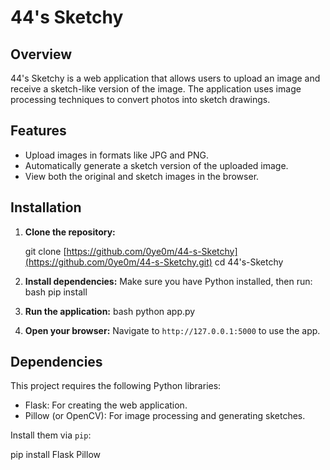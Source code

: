 # 44's Sketchy

## Overview
44's Sketchy is a web application that allows users to upload an image and receive a sketch-like version of the image. The application uses image processing techniques to convert photos into sketch drawings.

## Features
- Upload images in formats like JPG and PNG.
- Automatically generate a sketch version of the uploaded image.
- View both the original and sketch images in the browser.

## Installation

1. **Clone the repository:**
    
    git clone [https://github.com/0ye0m/44-s-Sketchy](https://github.com/0ye0m/44-s-Sketchy.git)
    cd 44's-Sketchy
    

2. **Install dependencies:**
    Make sure you have Python installed, then run:
    bash
    pip install <The libraries which has yellow warnings>
  

3. **Run the application:**
    bash
    python app.py
    

4. **Open your browser:**
    Navigate to `http://127.0.0.1:5000` to use the app.

## Dependencies
This project requires the following Python libraries:
- Flask: For creating the web application.
- Pillow (or OpenCV): For image processing and generating sketches.

Install them via `pip`:

pip install Flask Pillow

